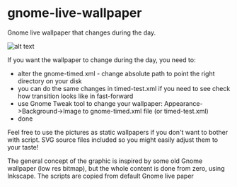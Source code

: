 # gnome-live-wallpaper
Gnome live wallpaper that changes during the day.

![alt text](https://i.imgur.com/ubCjpJk.gif)

If you want the wallpaper to change during the day, you need to:
* alter the gnome-timed.xml - change absolute path to point the right directory on your disk
* you can do the same changes in timed-test.xml if you need to see check how transition looks like in fast-forward
* use Gnome Tweak tool to change your wallpaper: Appearance->Background->Image to gnome-timed.xml file (or timed-test.xml)
* done

Feel free to use the pictures as static wallpapers if you don't want to bother with script. 
SVG source files included so you might easily adjust them to your taste!

The general concept of the graphic is inspired by some old Gnome wallpaper (low res bitmap), but the whole content is done from zero, using Inkscape.
The scripts are copied from default Gnome live paper
